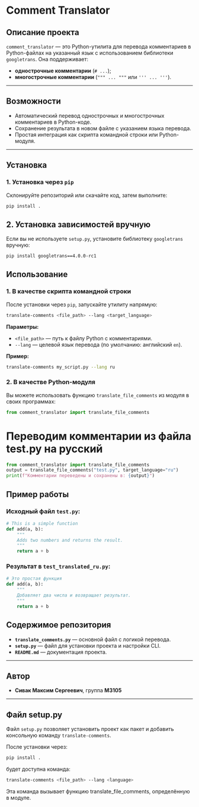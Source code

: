 # **Comment Translator**

## **Описание проекта**
`comment_translator` — это Python-утилита для перевода комментариев в Python-файлах на указанный язык с использованием библиотеки `googletrans`. Она поддерживает:
- **однострочные комментарии** (`# ...`);
- **многострочные комментарии** (`""" ... """` или `''' ... '''`).

---

## **Возможности**
- Автоматический перевод однострочных и многострочных комментариев в Python-коде.
- Сохранение результата в новом файле с указанием языка перевода.
- Простая интеграция как скрипта командной строки или Python-модуля.

---

## **Установка**

### **1. Установка через `pip`**
Склонируйте репозиторий или скачайте код, затем выполните:

```bash
pip install .
```

## **2. Установка зависимостей вручную**
Если вы не используете `setup.py`, установите библиотеку `googletrans` вручную:

```bash
pip install googletrans==4.0.0-rc1
```

## **Использование**

### **1. В качестве скрипта командной строки**
После установки через `pip`, запускайте утилиту напрямую:

```bash
translate-comments <file_path> --lang <target_language>
```

**Параметры:**
- `<file_path>` — путь к файлу Python с комментариями.
- `--lang` — целевой язык перевода (по умолчанию: английский `en`).

**Пример:**
```bash
translate-comments my_script.py --lang ru
```

### **2. В качестве Python-модуля**
Вы можете использовать функцию `translate_file_comments` из модуля в своих программах:

```python
from comment_translator import translate_file_comments
```

# Переводим комментарии из файла test.py на русский
```python
from comment_translator import translate_file_comments
output = translate_file_comments("test.py", target_language="ru")
print(f"Комментарии переведены и сохранены в: {output}")
```

## **Пример работы**

### **Исходный файл `test.py`:**
```python
# This is a simple function
def add(a, b):
    """
    Adds two numbers and returns the result.
    """
    return a + b
```

### **Результат в `test_translated_ru.py`:**

```python
# Это простая функция
def add(a, b):
    """
    Добавляет два числа и возвращает результат.
    """
    return a + b
```

## **Содержимое репозитория**
- **`translate_comments.py`** — основной файл с логикой перевода.
- **`setup.py`** — файл для установки проекта и настройки CLI.
- **`README.md`** — документация проекта.

---

## **Автор**
- **Сивак Максим Сергеевич**, группа **М3105**

---

## **Файл setup.py**

Файл `setup.py` позволяет установить проект как пакет и добавить консольную команду `translate-comments`.

После установки через:

```bash
pip install .
```
будет доступна команда:

```bash
translate-comments <file_path> --lang <language>
```
Эта команда вызывает функцию translate_file_comments, определённую в модуле.
